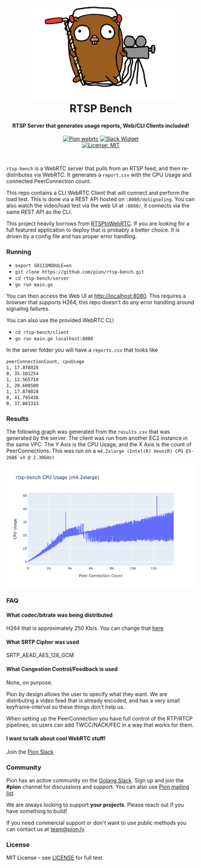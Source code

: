 <h1 align="center">
  <a href="https://pion.ly"><img src="./.github/pion-gopher-webrtc.png" alt="Pion WebRTC" height="250px"></a>
  <br>
  RTSP Bench
  <br>
</h1>
<h4 align="center">RTSP Server that generates usage reports, Web/CLI Clients included!</h4>
<p align="center">
  <a href="https://pion.ly"><img src="https://img.shields.io/badge/pion-webrtc-gray.svg?longCache=true&colorB=brightgreen" alt="Pion webrtc"></a>
  <a href="https://pion.ly/slack"><img src="https://img.shields.io/badge/join-us%20on%20slack-gray.svg?longCache=true&logo=slack&colorB=brightgreen" alt="Slack Widget"></a>
  <br>
  <a href="LICENSE"><img src="https://img.shields.io/badge/License-MIT-yellow.svg" alt="License: MIT"></a>
</p>
<br>

`rtsp-bench` is a WebRTC server that pulls from an RTSP feed, and then re-distributes via WebRTC. It generates a `report.csv` with the CPU Usage and connected PeerConnection count.

This repo contains a CLI WebRTC Client that will connect and perform the load test. This is done via a REST API hosted on `:8080/doSignaling`. You can also watch the video/load test via the web UI at `:8080/`,
it connects via the same REST API as the CLI.

This project heavily borrows from [RTSPtoWebRTC](https://github.com/deepch/RTSPtoWebRTC). If you are looking for a full featured application to deploy that is probably a better choice. It is driven by a config file and
has proper error handling.

### Running
* `export GO111MODULE=on`
* `git clone https://github.com/pion/rtsp-bench.git`
* `cd rtsp-bench/server`
* `go run main.go`

You can then access the Web UI at [http://localhost:8080](http://localhost:8080). This requires a browser that supports H264, this repo doesn't do any error handling around signaling failures.

You can also use the provided WebRTC CLI
* `cd rtsp-bench/client`
* `go run main.go localhost:8080`

In the server folder you will have a `reports.csv` that looks like

```
peerConnectionCount, cpuUsage
1, 17.878028
0, 35.101254
1, 12.565718
1, 20.600500
1, 17.878028
0, 41.795438
0, 37.083333
```

### Results
The following graph was generated from the `results.csv` that was generated by the server. The client was run from another EC2 instance in the same VPC.
The Y Axis is the CPU Usage, and the X Axis is the count of PeerConnections. This was run on a `m4.2xlarge (Intel(R) Xeon(R) CPU E5-2686 v4 @ 2.30GHz)`

<img src="./.github/plot.png" alt="Results Graph">

### FAQ
#### What codec/bitrate was being distributed
H264 that is approximately 250 Kb/s. You can change that [here](https://github.com/pion/rtsp-bench/blob/c457c441237c2e58e3390c8175b53001ba6336d9/server/main.go#L124)

#### What SRTP Cipher was used
SRTP_AEAD_AES_128_GCM

#### What Congestion Control/Feedback is used
None, on purpose.

Pion by design allows the user to specify what they want. We are distributing a video feed that is already encoded, and has a very small keyframe-interval so these things don't help us.

When setting up the PeerConnection you have full control of the RTP/RTCP pipelines, so users can add TWCC/NACK/FEC in a way that works for them.

#### I want to talk about cool WebRTC stuff!
Join the [Pion Slack](https://pion.ly/slack)

### Community
Pion has an active community on the [Golang Slack](https://invite.slack.golangbridge.org/). Sign up and join the **#pion** channel for discussions and support. You can also use [Pion mailing list](https://groups.google.com/forum/#!forum/pion).

We are always looking to support **your projects**. Please reach out if you have something to build!

If you need commercial support or don't want to use public methods you can contact us at [team@pion.ly](mailto:team@pion.ly)

### License
MIT License - see [LICENSE](LICENSE) for full text

